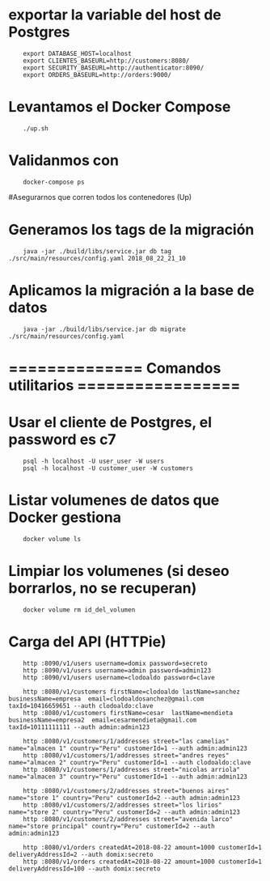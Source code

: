 # exportar la variable del host de Postgres
        export DATABASE_HOST=localhost
        export CLIENTES_BASEURL=http://customers:8080/
        export SECURITY_BASEURL=http://authenticator:8090/
        export ORDERS_BASEURL=http://orders:9000/ 


# Levantamos el Docker Compose
        ./up.sh

# Validanmos con
        docker-compose ps

#Asegurarnos que corren todos los contenedores (Up)

# Generamos los tags de la migración
        java -jar ./build/libs/service.jar db tag ./src/main/resources/config.yaml 2018_08_22_21_10

# Aplicamos la migración a la base de datos
        java -jar ./build/libs/service.jar db migrate ./src/main/resources/config.yaml


# ============== Comandos utilitarios =================

# Usar el cliente de Postgres, el password es c7
        psql -h localhost -U user_user -W users
        psql -h localhost -U customer_user -W customers

# Listar volumenes de datos que Docker gestiona
        docker volume ls

# Limpiar los volumenes (si deseo borrarlos, no se recuperan)
        docker volume rm id_del_volumen

# Carga del API (HTTPie)
        http :8090/v1/users username=domix password=secreto
        http :8090/v1/users username=admin password=admin123
        http :8090/v1/users username=clodoaldo password=clave

        http :8080/v1/customers firstName=clodoaldo lastName=sanchez businessName=empresa  email=clodoaldosanchez@gmail.com  taxId=10416659651 --auth clodoaldo:clave
        http :8080/v1/customers firstName=cesar  lastName=mendieta businessName=empresa2  email=cesarmendieta@gmail.com  taxId=10111111111 --auth admin:admin123

        http :8080/v1/customers/1/addresses street="las camelias" name="almacen 1" country="Peru" customerId=1 --auth admin:admin123
        http :8080/v1/customers/1/addresses street="andres reyes" name="almacen 2" country="Peru" customerId=1 --auth clodoaldo:clave
        http :8080/v1/customers/1/addresses street="nicolas arriola" name="almacen 3" country="Peru" customerId=1 --auth admin:admin123

        http :8080/v1/customers/2/addresses street="buenos aires" name="store 1" country="Peru" customerId=2 --auth admin:admin123
        http :8080/v1/customers/2/addresses street="los lirios" name="store 2" country="Peru" customerId=2 --auth admin:admin123
        http :8080/v1/customers/2/addresses street="avenida larco" name="store principal" country="Peru" customerId=2 --auth admin:admin123

        http :8080/v1/orders createdAt=2018-08-22 amount=1000 customerId=1 deliveryAddressId=2 --auth domix:secreto
        http :8080/v1/orders createdAt=2018-08-22 amount=1000 customerId=1 deliveryAddressId=100 --auth domix:secreto



